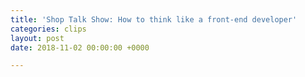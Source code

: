 ```yaml
---
title: 'Shop Talk Show: How to think like a front-end developer'
categories: clips
layout: post
date: 2018-11-02 00:00:00 +0000

---
```

